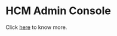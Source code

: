 # HCM Admin Console

Click [here](https://open.gitbook.com/\~space/IBoO8SBg0T10XuKjUuKN) to know more.
